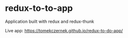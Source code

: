 # redux-to-to-app

Application built with redux and redux-thunk

Live app:
https://tomekczernek.github.io/redux-to-do-app/
